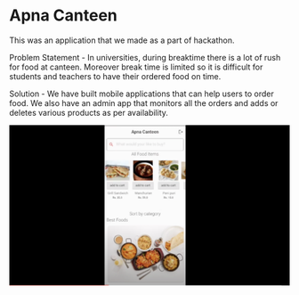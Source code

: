 # Apna Canteen

This was an application that we made as a part of hackathon.

Problem Statement - In universities, during breaktime there is a lot of rush for food at canteen. Moreover
break time is limited so it is difficult for students and teachers to have their ordered food on time.

Solution - We have built mobile applications that can help users to order food.
           We also have an admin app that monitors all the orders and adds or deletes various products as per availability.
           
[![Watch the video](https://github.com/deeppatel23/DSCWOW-CANTEEN_MANAGEMENT/blob/main/Screenshot%202020-12-25%20at%2012.20.53%20PM.png)](https://youtu.be/I7wPQPE1WHw)

                    
